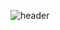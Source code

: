 ![header](https://capsule-render.vercel.app/api?type=wave&color=auto&height=300&section=header&text=NFS%20Battles&fontSize=90)
